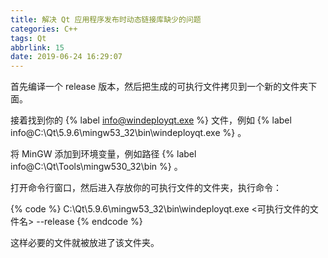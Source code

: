```yaml
---
title: 解决 Qt 应用程序发布时动态链接库缺少的问题
categories: C++
tags: Qt
abbrlink: 15
date: 2019-06-24 16:29:07
---
```

首先编译一个 release 版本，然后把生成的可执行文件拷贝到一个新的文件夹下面。

接着找到你的 {% label info@windeployqt.exe %} 文件，例如 {% label info@C:\Qt\5.9.6\mingw53_32\bin\windeployqt.exe %} 。

将 MinGW 添加到环境变量，例如路径  {% label info@C:\Qt\Tools\mingw530_32\bin %} 。

打开命令行窗口，然后进入存放你的可执行文件的文件夹，执行命令：

{% code %}
C:\Qt\5.9.6\mingw53_32\bin\windeployqt.exe <可执行文件的文件名> --release
{% endcode %}

这样必要的文件就被放进了该文件夹。

